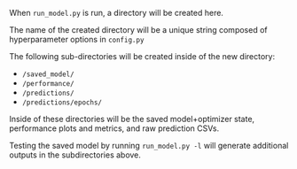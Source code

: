 When `run_model.py` is run, a directory will be created here.

The name of the created directory will be a unique string composed of hyperparameter options in `config.py`

The following sub-directories will be created inside of the new directory:
- `/saved_model/`
- `/performance/`
- `/predictions/`
- `/predictions/epochs/`

Inside of these directories will be the saved model+optimizer state, performance plots and metrics, and raw prediction CSVs.

Testing the saved model by running `run_model.py -l` will generate additional outputs in the subdirectories above.